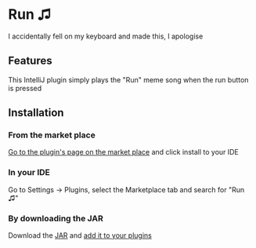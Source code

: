 # Run ♫
I accidentally fell on my keyboard and made this, I apologise

## Features
This IntelliJ plugin simply plays the "Run" meme song when the run button is pressed 

## Installation
### From the market place
[Go to the plugin's page on the market place](https://plugins.jetbrains.com/plugin/14312-run-) and click install to your IDE
### In your IDE
Go to Settings -> Plugins, select the Marketplace tab and search for "Run ♫"
### By downloading the JAR
Download the [JAR](RUN.jar) and [add it to your plugins](https://www.jetbrains.com/help/idea/managing-plugins.html#install_plugin_from_disk)
